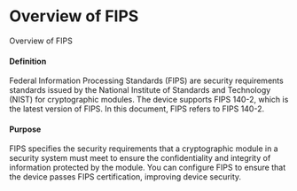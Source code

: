 Overview of FIPS
================

Overview of FIPS

#### Definition

Federal Information Processing Standards (FIPS) are security requirements standards issued by the National Institute of Standards and Technology (NIST) for cryptographic modules. The device supports FIPS 140-2, which is the latest version of FIPS. In this document, FIPS refers to FIPS 140-2.


#### Purpose

FIPS specifies the security requirements that a cryptographic module in a security system must meet to ensure the confidentiality and integrity of information protected by the module. You can configure FIPS to ensure that the device passes FIPS certification, improving device security.